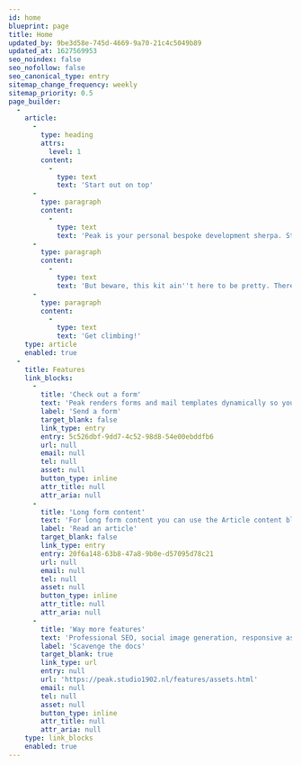```yaml
---
id: home
blueprint: page
title: Home
updated_by: 9be3d58e-745d-4669-9a70-21c4c5049b89
updated_at: 1627569953
seo_noindex: false
seo_nofollow: false
seo_canonical_type: entry
sitemap_change_frequency: weekly
sitemap_priority: 0.5
page_builder:
  -
    article:
      -
        type: heading
        attrs:
          level: 1
        content:
          -
            type: text
            text: 'Start out on top'
      -
        type: paragraph
        content:
          -
            type: text
            text: 'Peak is your personal bespoke development sherpa. Start every project with this kit full of development goodies. '
      -
        type: paragraph
        content:
          -
            type: text
            text: 'But beware, this kit ain''t here to be pretty. There are some examples of what Peak can do, but the rest is up to you. '
      -
        type: paragraph
        content:
          -
            type: text
            text: 'Get climbing!'
    type: article
    enabled: true
  -
    title: Features
    link_blocks:
      -
        title: 'Check out a form'
        text: 'Peak renders forms and mail templates dynamically so you can add as many forms as you''d like, just by creating them in the CP. Peak ships with a default basic contact form you can edit.'
        label: 'Send a form'
        target_blank: false
        link_type: entry
        entry: 5c526dbf-9dd7-4c52-98d8-54e00ebddfb6
        url: null
        email: null
        tel: null
        asset: null
        button_type: inline
        attr_title: null
        attr_aria: null
      -
        title: 'Long form content'
        text: 'For long form content you can use the Article content block. This is a Bard fieldtypeopen in new window with multiple sets of fields that are regularly used in longer articles.'
        label: 'Read an article'
        target_blank: false
        link_type: entry
        entry: 20f6a148-63b8-47a8-9b0e-d57095d78c21
        url: null
        email: null
        tel: null
        asset: null
        button_type: inline
        attr_title: null
        attr_aria: null
      -
        title: 'Way more features'
        text: 'Professional SEO, social image generation, responsive assets, appearance globals, favicons generation, search templates, dark mode support with toggle, pagination template, search and additional bottles of oxygen.'
        label: 'Scavenge the docs'
        target_blank: true
        link_type: url
        entry: null
        url: 'https://peak.studio1902.nl/features/assets.html'
        email: null
        tel: null
        asset: null
        button_type: inline
        attr_title: null
        attr_aria: null
    type: link_blocks
    enabled: true
---
```

